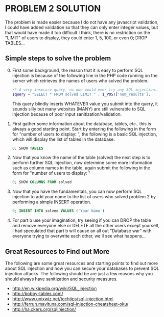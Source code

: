 PROBLEM 2 SOLUTION
==================

The problem is made easier because I do not have any javascript validation, I could
have added validation so that they can only enter integer values, but that would have
made it too difficult I think, there is no restriction on the "LIMIT" of users to
display, they could enter 1, 5, 100, or even 0; DROP TABLES...


Simple steps to solve the problem
----------------------------------

0.  First some background, the reason that it is easy to perform SQL injection 
    is because of the following line in the PHP code running on the server which 
    retrieves the names of users who solved the problem.

    ```php
    /* A very insecure query, no one would ever try any SQL injection... */
    $query = "SELECT * FROM solved LIMIT " . $_POST['num_results'];
    ```

    This query blindly inserts WHATEVER value you submit into the query, it sounds
    silly but many websites (MANY) are still vulnerable to SQL injection because of
    poor input sanitization/validation.

1.  First gather some information about the database, tables, etc.. this is always
    a good starting point. Start by entering the following in the form for "number of 
    users to display: ", the following is a basic SQL injection, which will display the 
    list of tables in the database.

    ```SQL
    0; SHOW TABLES
    ```
    
2.  Now that you know the name of the table (solved) the next step is to perform
    further SQL injection, now determine some more information such as column names
    in the table, again submit the following in the form for "number of 
    users to display: "
    
    ```SQL
    0; SHOW COLUMNS FROM solved
    ```

3.  Now that you have the fundamentals, you can now perform SQL injection to add your
    name to the list of users who solved problem 2 by performing a simple INSERT
    operation.

    ```SQL
    0; INSERT INTO solved VALUES ('Your Name')
    ```

4.  For part b use your imagination, try seeing if you can DROP the table and 
    remove everyone else or DELETE all the other users except yourself, I had
    speculated that part b will cause an all out "Database war" with everyone
    trying to overwrite each other, we'll see what happens...    


Great Resources to Find out More
--------------------------------

The following are some great resources and starting points to find out more about
SQL injection and how you can secure your databases to prevent SQL injection attacks.
The following should be are just a few reasons why you should always have 
sanitization and security measures.
* http://en.wikipedia.org/wiki/SQL_injection
* http://bobby-tables.com/
* http://www.unixwiz.net/techtips/sql-injection.html
* http://ferruh.mavituna.com/sql-injection-cheatsheet-oku/
* http://ha.ckers.org/sqlinjection/
